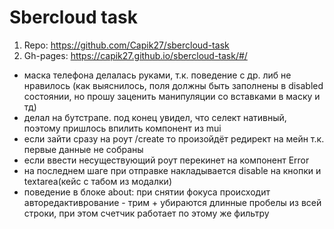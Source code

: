 # Sbercloud task

1. Repo: https://github.com/Capik27/sbercloud-task
2. Gh-pages: https://capik27.github.io/sbercloud-task/#/

- маска телефона делалась руками, т.к. поведение с др. либ не нравилось (как выяснилось, поля должны быть заполнены в disabled состоянии, но прошу заценить манипуляции со вставками в маску и тд)
- делал на бутстрапе. под конец увидел, что селект нативный, поэтому пришлось впилить компонент из mui
- если зайти сразу на роут /create то произойдёт редирект на мейн т.к. первые данные не собраны
- если ввести несуществующий роут перекинет на компонент Error
- на последнем шаге при отправке накладывается disable на кнопки и textarea(кейс с табом из модалки)
- поведение в блоке about: при снятии фокуса происходит авторедактиврование - трим + убираются длинные пробелы из всей строки, при этом счетчик работает по этому же фильтру

